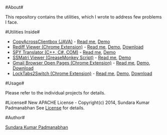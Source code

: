 #About#

This repository contains the utilities, which I wrote to address few problems I face.

#Utilities Inside#


  + [CopyAcrossClientbox (JAVA)](https://github.com/clicksuku/SundarkpCode/tree/master/CopyAcrossClientBox%5BJava%5D) - [Read me](https://github.com/clicksuku/SundarkpCode/blob/master/CopyAcrossClientBox%5BJava%5D/Readme.md), [Demo](http://www.youtube.com/watch?feature=player_embedded&v=pwNZNmLc5Ls)
  + [Rediff Viewer (Chrome Extension)](https://github.com/clicksuku/SundarkpCode/tree/master/RediffViewer%5BChrome%20Extn%5D) - [Read me](https://github.com/clicksuku/SundarkpCode/blob/master/RediffViewer%5BChrome%20Extn%5D/Readme.md), [Demo](http://www.youtube.com/watch?feature=player_embedded&v=SK9u9ozI-CE), [Download](https://chrome.google.com/webstore/detail/rediff-viewer/iljopgjppjojkganmkfokfcdbkedoehn)
  + [SPY Translator      (C++, C#, COM)](https://github.com/clicksuku/SundarkpCode/tree/master/SPY_Translator%5BCPP_COM%5D) - [Read me](https://github.com/clicksuku/SundarkpCode/blob/master/SPY_Translator%5BCPP_COM%5D/Readme.md), [Demo](http://www.youtube.com/watch?feature=player_embedded&v=vHyN0FkzYnk)
  + [SSMatri Viewer      (GreaseMonkey Script)](https://github.com/clicksuku/SundarkpCode/tree/master/SSMatriViewer%5BGreaseMonkey%5D) - [Read me](https://github.com/clicksuku/SundarkpCode/tree/master/SSMatriViewer%5BGreaseMonkey%5D), [Demo](http://www.youtube.com/watch?feature=player_embedded&v=bhfuwunVd4E)
  + [Gmail Browser Open Pages  (Chrome Extension)](https://github.com/clicksuku/SundarkpCode/tree/master/SendOpenURLs%20%5BChrome%20Extn%5D) - [Read me](https://github.com/clicksuku/SundarkpCode/blob/master/SendOpenURLs%20%5BChrome%20Extn%5D/Readme.md), [Demo](http://www.youtube.com/watch?feature=player_embedded&v=i3Cxm4Xi6TM), [Download](https://chrome.google.com/webstore/detail/send-open-urls/ohapipgmanomnljkmlkainclgblifagk)
  + [LockTabs2Switch (Chrome Extension)](https://github.com/clicksuku/SundarkpCode/tree/master/LockTabs2Switch%5BChrome%20Extn%5D) - [Read me](https://github.com/clicksuku/SundarkpCode/blob/master/LockTabs2Switch%5BChrome%20Extn%5D/Readme.md), [Demo](http://www.youtube.com/watch?v=Xpa2uwZxe9A), [Download](https://chrome.google.com/webstore/detail/locktabs2switch/pllchchhoedgkdmhebopllldeendeoga)

#Usage#

Please refer to the individual projects for details.

#License#
New APACHE License - Copyright(c) 2014, Sundara Kumar Padmanabhan
See [License](http://www.apache.org/licenses/LICENSE-2.0.html) for details.

#Author#

[Sundara Kumar Padmanabhan](http://www.linkedin.com/in/sundarkp)




